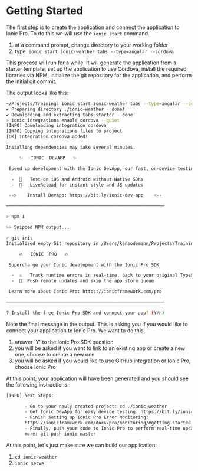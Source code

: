 # Getting Started

The first step is to create the application and connect the application to Ionic Pro. To do this we will use the `ionic start` command.

1. at a command prompt, change directory to your working folder
1. type: `ionic start ionic-weather tabs --type=angular --cordova`

This process will run for a while. It will generate the application from a starter template, set up the application to use Cordova, install the required libraries via NPM, initialize the git repository for the application, and perform the initial git commit.

The output looks like this:

```bash
~/Projects/Training: ionic start ionic-weather tabs --type=angular --cordova
✔ Preparing directory ./ionic-weather - done!
✔ Downloading and extracting tabs starter - done!
> ionic integrations enable cordova --quiet
[INFO] Downloading integration cordova
[INFO] Copying integrations files to project
[OK] Integration cordova added!

Installing dependencies may take several minutes.

     ✨   IONIC  DEVAPP   ✨

 Speed up development with the Ionic DevApp, our fast, on-device testing mobile app

  -  🔑   Test on iOS and Android without Native SDKs
  -  🚀   LiveReload for instant style and JS updates

 -->    Install DevApp: https://bit.ly/ionic-dev-app    <--

────────────────────────────────────────────────────────────

> npm i

>> Snipped NPM output...

> git init
Initialized empty Git repository in /Users/kensodemann/Projects/Training/ionic-weather/.git/

     🔥   IONIC  PRO   🔥

 Supercharge your Ionic development with the Ionic Pro SDK

  -  ⚠️   Track runtime errors in real-time, back to your original TypeScript
  -  📲  Push remote updates and skip the app store queue

 Learn more about Ionic Pro: https://ionicframework.com/pro

────────────────────────────────────────────────────────────

? Install the free Ionic Pro SDK and connect your app? (Y/n) 
```

Note the final message in the output. This is asking you if you would like to connect your application to Ionic Pro. We want to do this.

1. answer 'Y' to the Ionic Pro SDK question
1. you will be asked if you want to link to an existing app or create a new one, choose to create a new one
1. you will be asked if you would like to use GitHub integration or Ionic Pro, choose Ionic Pro

At this point, your application will have been generated and you should see the following instructions:

```bash
[INFO] Next Steps:
       
       - Go to your newly created project: cd ./ionic-weather
       - Get Ionic DevApp for easy device testing: https://bit.ly/ionic-dev-app
       - Finish setting up Ionic Pro Error Monitoring: 
       https://ionicframework.com/docs/pro/monitoring/#getting-started
       - Finally, push your code to Ionic Pro to perform real-time updates, and 
       more: git push ionic master
```

At this point, let's just make sure we can build our application:

1. `cd ionic-weather`
1. `ionic serve`